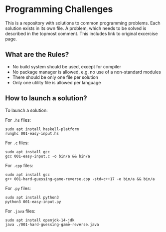 # Programming Challenges

This is a repository with solutions to common programming problems.
Each solution exists in its own file.
A problem, which needs to be solved is described in the topmost comment.
This includes link to original excercise page.

## What are the Rules?

- No build system should be used, except for compiler
- No package manager is allowed, e.g. no use of a non-standard modules
- There should be only one file per solution
- Only one utility file is allowed per language

## How to launch a solution?

To launch a solution:

For `.hs` files:

    sudo apt install haskell-platform
    runghc 001-easy-input.hs

For `.c` files:

    sudo apt install gcc
    gcc 001-easy-input.c -o bin/a && bin/a

For `.cpp` files:

    sudo apt install gcc
    g++ 001-hard-guessing-game-reverse.cpp -std=c++17 -o bin/a && bin/a

For `.py` files:

    sudo apt install python3
    python3 001-easy-input.py

For `.java` files:

    sudo apt install openjdk-14-jdk
    java ./001-hard-guessing-game-reverse.java
